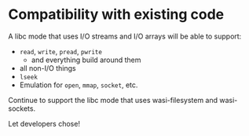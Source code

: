 # Compatibility with existing code

A libc mode that uses I/O streams and I/O arrays will be able to support:
  - `read`, `write`, `pread`, `pwrite`
    - and everything build around them
  - all non-I/O things
  - `lseek`
  - Emulation for `open`, `mmap`, `socket`, etc.

Continue to support the libc mode that uses wasi-filesystem and wasi-sockets.

Let developers chose!
